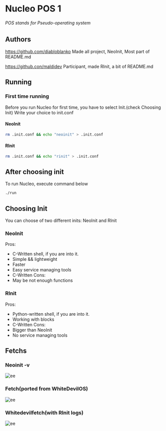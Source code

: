 # Nucleo POS 1
###### POS stands for Pseudo-operating system
## Authors
https://github.com/diabloblanko
Made all project, NeoInit, Most part of README.md

https://github.con/maldidev
Participant, made RInit, a bit of README.md

## Running
### First time running
Before you run Nucleo for first time, you have to select Init.(check Choosing Init)
Write your choice to init.conf
#### NeoInit
```bash
rm .init.conf && echo "neoinit" > .init.conf
```
#### RInit
```bash
rm .init.conf && echo "rinit" > .init.conf
```
## After choosing init
To run Nucleo, execute command below
```bash
./run
```
## Choosing Init
You can choose of two different inits: NeoInit and RInit
### NeoInit
Pros:
* C-Written shell, if you are into it.
* Simple && lightweight
* Faster
* Easy service managing tools
* C-Written
Cons:
* May be not enough functions
### RInit
Pros:
* Python-written shell, if you are into it.
* Working with blocks
* C-Written
Cons:
* Bigger than NeoInit
* No service managing tools

## Fetchs
### Neoinit -v
![ee](https://i.ibb.co/JFgHnZB0/neoinit-ffe.png)
### Fetch(ported from WhiteDevilOS)
![ee](https://i.ibb.co/v6KLz2CL/nucleo-wdf.png)
### Whitedevilfetch(with RInit logs)
![ee](https://i.ibb.co/Kcjv3bg2/rinit.png)
